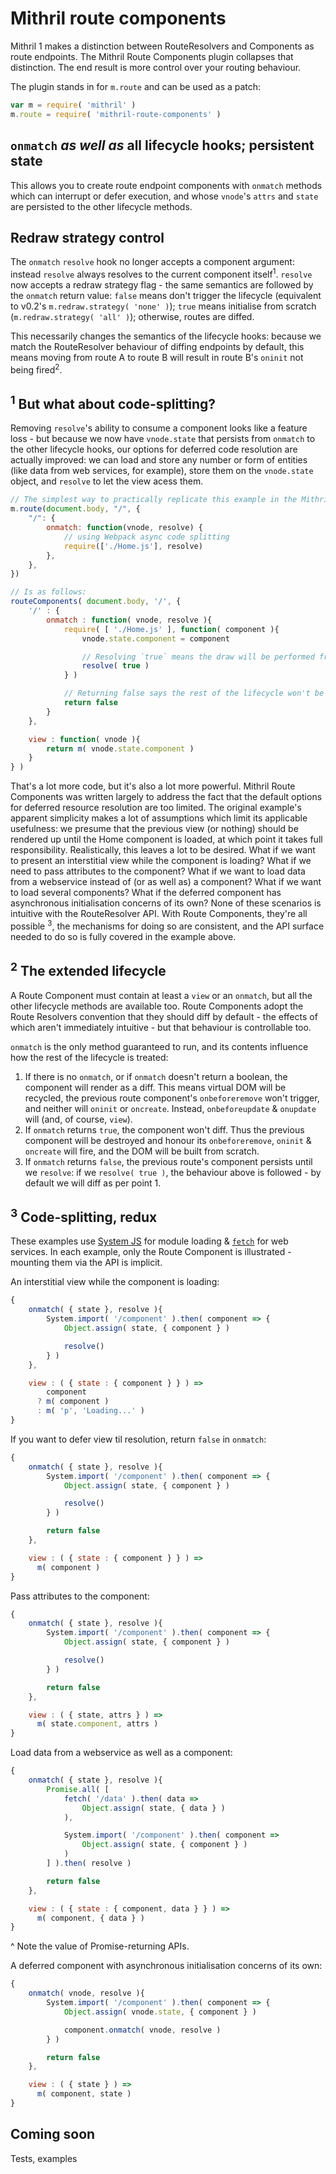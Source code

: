 # Mithril route components

Mithril 1 makes a distinction between RouteResolvers and Components as route endpoints. The Mithril Route Components plugin collapses that distinction. The end result is more control over your routing behaviour.

The plugin stands in for `m.route` and can be used as a patch:

```js
var m = require( 'mithril' )
m.route = require( 'mithril-route-components' )
```

## `onmatch` *as well as* all lifecycle hooks; persistent state

This allows you to create route endpoint components with `onmatch` methods which can interrupt or defer execution, and whose `vnode`'s `attrs` and `state` are persisted to the other lifecycle methods.

## Redraw strategy control

The `onmatch` `resolve` hook no longer accepts a component argument: instead `resolve` always resolves to the current component itself<sup>1</sup>. `resolve` now accepts a redraw strategy flag - the same semantics are followed by the `onmatch` return value: `false` means don't trigger the lifecycle (equivalent to v0.2's `m.redraw.strategy( 'none' )`); `true` means initialise from scratch (`m.redraw.strategy( 'all' )`); otherwise, routes are diffed.

This necessarily changes the semantics of the lifecycle hooks: because we match the RouteResolver behaviour of diffing endpoints by default, this means moving from route A to route B will result in route B's `oninit` not being fired<sup>2</sup>.

## <sup>1</sup> But what about code-splitting?

Removing `resolve`'s ability to consume a component looks like a feature loss - but because we now have `vnode.state` that persists from `onmatch` to the other lifecycle hooks, our options for deferred code resolution are actually improved: we can load and store any number or form of entities (like data from web services, for example), store them on the `vnode.state` object, and `resolve` to let the view acess them.

```javascript
// The simplest way to practically replicate this example in the Mithril documentation:
m.route(document.body, "/", {
    "/": {
        onmatch: function(vnode, resolve) {
            // using Webpack async code splitting
            require(['./Home.js'], resolve)
        },
    },
})

// Is as follows:
routeComponents( document.body, '/', {
	'/' : {
		onmatch : function( vnode, resolve ){
			require( [ './Home.js' ], function( component ){
				vnode.state.component = component

				// Resolving `true` means the draw will be performed from scratch
				resolve( true )
			} )

			// Returning false says the rest of the lifecycle won't be triggered until resolution
			return false
		}
	},

	view : function( vnode ){
		return m( vnode.state.component )
	}
} )
```

That's a lot more code, but it's also a lot more powerful. Mithril Route Components was written largely to address the fact that the default options for deferred resource resolution are too limited. The original example's apparent simplicity makes a lot of assumptions which limit its applicable usefulness: we presume that the previous view (or nothing) should be rendered up until the Home component is loaded, at which point it takes full responsibility. Realistically, this leaves a lot to be desired. What if we want to present an interstitial view while the component is loading? What if we need to pass attributes to the component? What if we want to load data from a webservice instead of (or as well as) a component? What if we want to load several components? What if the deferred component has asynchronous initialisation concerns of its own? None of these scenarios is intuitive with the RouteResolver API. With Route Components, they're all possible <sup>3</sup>, the mechanisms for doing so are consistent, and the API surface needed to do so is fully covered in the example above.

## <sup>2</sup> The extended lifecycle

A Route Component must contain at least a `view` or an `onmatch`, but all the other lifecycle methods are available too. Route Components adopt the Route Resolvers convention that they should diff by default - the effects of which aren't immediately intuitive - but that behaviour is controllable too.

`onmatch` is the only method guaranteed to run, and its contents influence how the rest of the lifecycle is treated:
1. If there is no `onmatch`, or if `onmatch` doesn't return a boolean, the component will render as a diff. This means virtual DOM will be recycled, the previous route component's `onbeforeremove` won't trigger, and neither will `oninit` or `oncreate`. Instead, `onbeforeupdate` & `onupdate` will (and, of course, `view`).
2. If `onmatch` returns `true`, the component won't diff. Thus the previous component will be destroyed and honour its `onbeforeremove`, `oninit` & `oncreate` will fire, and the DOM will be built from scratch.
3. If `onmatch` returns `false`, the previous route's component persists until we `resolve`: if we `resolve( true )`, the behaviour above is followed - by default we will diff as per point 1.

## <sup>3</sup> Code-splitting, redux

These examples use [System JS](https://github.com/systemjs/systemjs) for module loading & [`fetch`](https://github.github.io/fetch/) for web services. In each example, only the Route Component is illustrated - mounting them via the API is implicit.

An interstitial view while the component is loading:

```javascript
{
	onmatch( { state }, resolve ){
		System.import( '/component' ).then( component => {
			Object.assign( state, { component } )

			resolve()
		} )
	},

	view : ( { state : { component } } ) =>
	    component 
	  ? m( component )
	  : m( 'p', 'Loading...' )
}
```

If you want to defer view til resolution, return `false` in `onmatch`:


```javascript
{
	onmatch( { state }, resolve ){
		System.import( '/component' ).then( component => {
			Object.assign( state, { component } )

			resolve()
		} )

		return false
	},

	view : ( { state : { component } } ) =>
	  m( component )
}
```

Pass attributes to the component:

```javascript
{
	onmatch( { state }, resolve ){
		System.import( '/component' ).then( component => {
			Object.assign( state, { component } )

			resolve()
		} )

		return false
	},

	view : ( { state, attrs } ) =>
	  m( state.component, attrs )
}
```

Load data from a webservice as well as a component:

```javascript
{
	onmatch( { state }, resolve ){
		Promise.all( [
			fetch( '/data' ).then( data => 
				Object.assign( state, { data } )
			),

			System.import( '/component' ).then( component =>
				Object.assign( state, { component } )
			)
		] ).then( resolve )

		return false
	},

	view : ( { state : { component, data } } ) =>
	  m( component, { data } )
}
```

^ Note the value of Promise-returning APIs.  

A deferred component with asynchronous initialisation concerns of its own: 

```javascript
{
	onmatch( vnode, resolve ){
		System.import( '/component' ).then( component => {
			Object.assign( vnode.state, { component } )

			component.onmatch( vnode, resolve )
		} )

		return false
	},

	view : ( { state } ) =>
	  m( component, state )
}
```

## Coming soon

Tests, examples